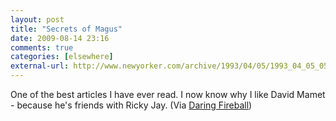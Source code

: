 ```yaml
---
layout: post  
title: "Secrets of Magus"  
date: 2009-08-14 23:16  
comments: true  
categories: [elsewhere]
external-url: http://www.newyorker.com/archive/1993/04/05/1993_04_05_054_TNY_CARDS_000362341?currentPage=all  
---
```


One of the best articles I have ever read. I now know why I like David Mamet - because he's friends with Ricky Jay. (Via <a href="http://www.daringfireball.net">Daring Fireball</a>)
